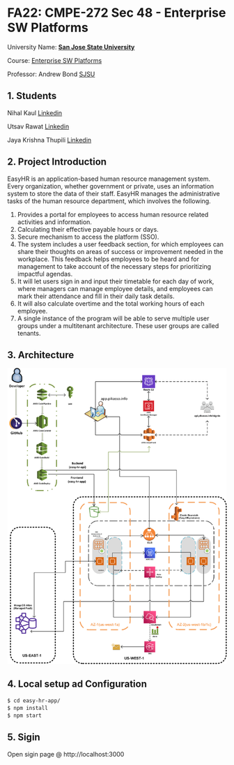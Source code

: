# FA22: CMPE-272 Sec 48 - Enterprise SW Platforms

University Name: **[San Jose State University](http://www.sjsu.edu)**

Course: [Enterprise SW Platforms](https://catalog.sjsu.edu/preview_course_nopop.php?catoid=12&coid=58384)

Professor: Andrew Bond [SJSU](https://www.sjsu.edu/people/andrew.bond/)

## 1. Students

Nihal Kaul [Linkedin](https://www.linkedin.com/in/nihalwashere)

Utsav Rawat [Linkedin](https://www.linkedin.com/in/utsav-rawat-a519aa131)

Jaya Krishna Thupili [Linkedin](https://www.linkedin.com/in/thupili)

## 2. Project Introduction
EasyHR is an application-based human resource management system. Every organization, whether government or private, uses an information system to store the data of their staff. EasyHR manages the administrative tasks of the human resource department, which involves the following.
1.	Provides a portal for employees to access human resource related activities and information. 
2.	Calculating their effective payable hours or days. 
3.	Secure mechanism to access the platform (SSO). 
4.	The system includes a user feedback section, for which employees can share their thoughts on areas of success or improvement needed in the workplace. This feedback helps employees to be heard and for management to take account of the necessary steps for prioritizing impactful agendas. 
5.	It will let users sign in and input their timetable for each day of work, where managers can manage employee details, and employees can mark their attendance and fill in their daily task details. 
6.	It will also calculate overtime and the total working hours of each employee. 
7.	A single instance of the program will be able to serve multiple user groups under a multitenant architecture. These user groups are called tenants.

## 3. Architecture

![Architecture](resources/Easy-HR-Architecture_1.png)
## 4. Local setup ad Configuration

```bash
$ cd easy-hr-app/
$ npm install
$ npm start
```
## 5. Sigin

Open sigin page @             http://localhost:3000
